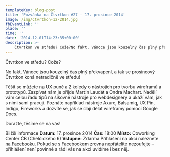 ```yaml
---
templateKey: blog-post
title: 'Pozvánka na Čtvrtkon #27 – 17. prosince 2014'
image: /img/ctvrtkon-12-2014.jpg
fbEventLink: ''
place: ''
time: ''
date: '2014-12-01T14:23:35+00:00'
description: >-
    Čtvrtkon ve středu? Cože?No fakt, Vánoce jsou kouzelný čas plný překvapení, a tak se prosincový Čtvrtkon koná netradičně ve středu!Těšit se můžete na UX punč a 2 koledy o nástrojích...
---
```

Čtvrtkon ve středu? Cože?

No fakt, Vánoce jsou kouzelný čas plný překvapení, a tak se prosincový Čtvrtkon koná netradičně ve středu!

Těšit se můžete na UX punč a 2 koledy o nástrojích pro tvorbu wireframů a prototypů. Zazpívat nám je přijde Martin Laudát a Ondra Machart. Nadělí vám celou řadu tipů na šikovné nástroje pro webdesignery a ukáží vám, jak s nimi sami pracují. Poznáte například nástroje Axure, Balsamiq, UX Pin, Indigo, Fireworks a dozvíte se, jak se dají dělat wireframy pomocí Google Docs.

Doražte, těšíme se na vás!

Bližší informace **Datum:** 17. prosince 2014 **Čas:** 18:00 **Místo:** Coworking Center ČB (Chelčického 6) **Vstupné:** Zdarma Přihlášení na akci naleznete [na Facebooku](https://www.facebook.com/events/745825645502296/). Pokud se s Facebookem zrovna nepřátelíte nezoufejte – přihlášení není povinné a rádi vás na akci uvidíme i bez něj.